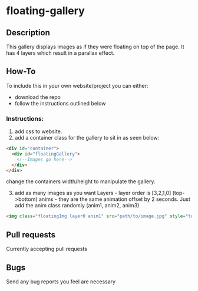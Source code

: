# floating-gallery
## Description
This gallery displays images as if they were floating on top of the page. It has 4 layers which result in a parallax effect.
## How-To
To include this in your own website/project you can either:
* download the repo
* follow the instructions outlined below

### Instructions:
1. add css to website.
2. add a container class for the gallery to sit in as seen below:
```HTML
<div id="container">
  <div id="floatingGallery">
    <!--Images go here-->
  </div>
</div>
```
change the containers width/height to manipulate the gallery.

3. add as many images as you want
Layers - layer order is [3,2,1,0] (top->bottom)
anims - they are the same animation offset by 2 seconds. Just add the anim class randomly (anim1, anim2, anim3)
```HTML
<img class="floatingImg layer0 anim1" src="path/to/image.jpg" style="top: 5%; left: 5%;">
```
## Pull requests
Currently accepting pull requests
## Bugs
Send any bug reports you feel are necessary
